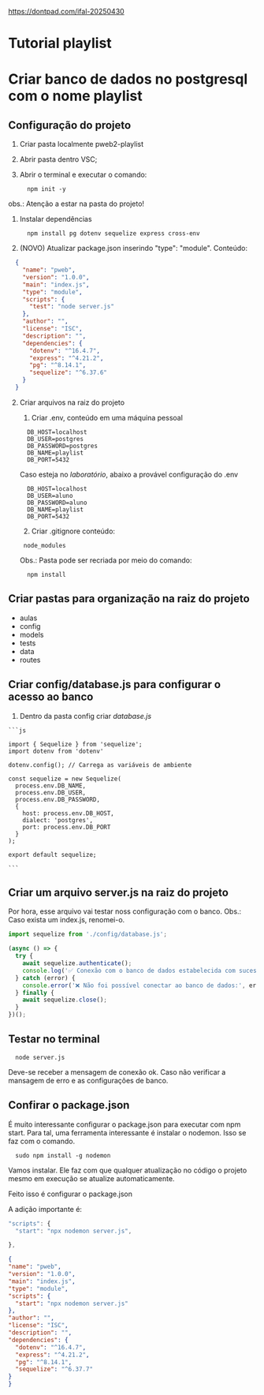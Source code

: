 https://dontpad.com/ifal-20250430

# Tutorial playlist


# Criar banco de dados no postgresql com o nome playlist
## Configuração do projeto
1. Criar pasta localmente pweb2-playlist
2. Abrir pasta dentro VSC;
3. Abrir o terminal e executar o comando:
   
    ```
      npm init -y
    ```

  obs.: Atenção a estar na pasta do projeto!
1. Instalar dependências
   
    ```
      npm install pg dotenv sequelize express cross-env
    ```

1. (NOVO) Atualizar package.json inserindo "type": "module". Conteúdo:
```json
  {
    "name": "pweb",
    "version": "1.0.0",
    "main": "index.js",
    "type": "module",
    "scripts": {
      "test": "node server.js"
    },
    "author": "",
    "license": "ISC",
    "description": "",
    "dependencies": {
      "dotenv": "^16.4.7",
      "express": "^4.21.2",
      "pg": "^8.14.1",
      "sequelize": "^6.37.6"
    }
  }

```

2. Criar arquivos na raiz do projeto
   1. Criar .env, conteúdo em uma máquina pessoal
    ```
      DB_HOST=localhost
      DB_USER=postgres
      DB_PASSWORD=postgres
      DB_NAME=playlist
      DB_PORT=5432
    ```

    Caso esteja no *laboratório*, abaixo a provável configuração do .env

    ```
      DB_HOST=localhost
      DB_USER=aluno
      DB_PASSWORD=aluno
      DB_NAME=playlist
      DB_PORT=5432
    ```


   2. Criar .gitignore conteúdo:

   ```
    node_modules
   ```
   Obs.: Pasta pode ser recriada por meio do comando:
    ```
      npm install
    ```

## Criar pastas para organização na raiz do projeto
  * aulas
  * config
  * models
  * tests
  * data
  * routes
  

## Criar config/database.js para configurar o acesso ao banco
  1. Dentro da pasta config criar *database.js*
    
    ```js

    import { Sequelize } from 'sequelize';
    import dotenv from 'dotenv'

    dotenv.config(); // Carrega as variáveis de ambiente

    const sequelize = new Sequelize(
      process.env.DB_NAME,
      process.env.DB_USER,
      process.env.DB_PASSWORD,
      {
        host: process.env.DB_HOST,
        dialect: 'postgres',
        port: process.env.DB_PORT
      }
    );

    export default sequelize;

    ```

## Criar um arquivo server.js na raiz do projeto
  Por hora, esse arquivo vai testar noss configuração com o banco.
  Obs.: Caso exista um index.js, renomei-o.

  ```js
  import sequelize from './config/database.js';

  (async () => {
    try {
      await sequelize.authenticate();
      console.log('✅ Conexão com o banco de dados estabelecida com sucesso.');
    } catch (error) {
      console.error('❌ Não foi possível conectar ao banco de dados:', error);
    } finally {
      await sequelize.close();
    }
  })();

  ```

  ## Testar no terminal
  ```
    node server.js
  ```

  Deve-se receber a mensagem de conexão ok. Caso não verificar a mansagem de erro e as configurações de banco.

  ## Confirar o package.json

  É muito interessante configurar o package.json para executar com npm start. Para tal, uma ferramenta interessante é instalar o nodemon. Isso se faz com o comando.

  ```
    sudo npm install -g nodemon
  ```
  Vamos instalar. Ele faz com que qualquer atualização no código o projeto mesmo em execução se atualize automaticamente.

Feito isso é configurar o package.json

  A adição importante é:
  ```js
  "scripts": {
    "start": "npx nodemon server.js",
  
  },
  ```

  ```json
  {
  "name": "pweb",
  "version": "1.0.0",
  "main": "index.js",
  "type": "module",
  "scripts": {
    "start": "npx nodemon server.js"
  },
  "author": "",
  "license": "ISC",
  "description": "",
  "dependencies": {
    "dotenv": "^16.4.7",
    "express": "^4.21.2",
    "pg": "^8.14.1",
    "sequelize": "^6.37.7"
  }
}

  ```